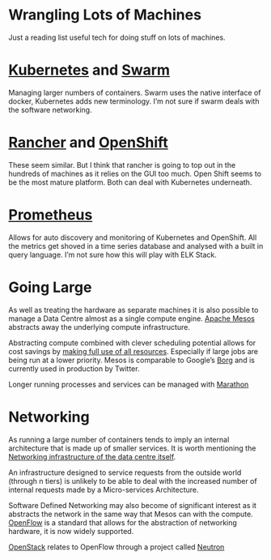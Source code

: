 # Wrangling Lots of Machines

Just a reading list useful tech for doing stuff on lots of machines.

# [Kubernetes](http://kubernetes.io/) and [Swarm](https://docs.docker.com/swarm/) 
Managing larger numbers of containers. Swarm uses the native interface of docker, Kubernetes adds new terminology. I’m not sure if swarm deals with the software networking.

# [Rancher](http://rancher.com/) and [OpenShift](https://www.openshift.com/showcase/)
These seem similar. But I think that rancher is going to top out in the hundreds of machines as it relies on the GUI too much. Open Shift seems to be the most mature platform. Both can deal with Kubernetes underneath.

# [Prometheus](https://prometheus.io/)
Allows for auto discovery and monitoring of Kubernetes and OpenShift. All the metrics get shoved in a time series database and analysed with a built in query language. I’m not sure how this will play with ELK Stack.

# Going Large
As well as treating the hardware as separate machines it is also possible to manage a Data Centre almost as a single compute engine. [Apache Mesos](https://mesosphere.com/why-mesos/) abstracts away the underlying compute infrastructure.

Abstracting compute combined with clever scheduling potential allows for cost savings by [making full use of all resources](https://opensource.com/business/14/9/open-source-datacenter-computing-apache-mesos). Especially if large jobs are being run at a lower priority. Mesos is comparable to Google’s [Borg](http://research.google.com/pubs/pub43438.html) and is currently used in production by Twitter.

Longer running processes and services can be managed with [Marathon](https://mesosphere.github.io/marathon/)

# Networking
As running a large number of containers tends to imply an internal architecture that is made up of smaller services. It is worth mentioning the [Networking infrastructure of the data centre itself](http://highscalability.com/blog/2015/8/10/how-google-invented-an-amazing-datacenter-network-only-they.html).

An infrastructure designed to service requests from the outside world (through n tiers) is unlikely to be able to deal with the increased number of internal requests made by a Micro-services Architecture.

Software Defined Networking may also become of significant interest as it abstracts the network in the same way that Mesos can with the compute. [OpenFlow](https://en.wikipedia.org/wiki/OpenFlow) is a standard that allows for the abstraction of networking hardware, it is now widely supported.

[OpenStack](https://www.openstack.org/) relates to OpenFlow through a project called [Neutron](https://wiki.openstack.org/wiki/Neutron)
